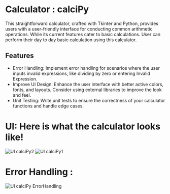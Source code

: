 # Calculator : calciPy

This straightforward calculator, crafted with Tkinter and Python, provides users with a user-friendly interface for conducting common arithmetic operations. While its current features cater to basic calculations. User can perform their day to day basic calculation using this calculator.

## Features

- Error Handling: Implement error handling for scenarios where the user inputs invalid expressions, like dividing by zero or entering Invalid Expression.
- Improve UI Design: Enhance the user interface with better active colors, fonts, and layouts. Consider using external libraries to improve the look and feel.
- Unit Testing: Write unit tests to ensure the correctness of your calculator functions and handle edge cases.


# UI: Here is what the calculator looks like!


![UI calciPy2](https://github.com/mohit-thakur09/calciPy/assets/82665617/c39329e4-e6a5-4972-bb5b-987df5c8d7e0)
![UI calciPy1](https://github.com/mohit-thakur09/calciPy/assets/82665617/fc430a77-82cb-435b-a0ca-1c92b947809c)


# Error Handling : 


![UI calciPy ErrorHandling](https://github.com/mohit-thakur09/calciPy/assets/82665617/a3672a89-8db0-4ffa-b1c9-0192c32f4a0c)
